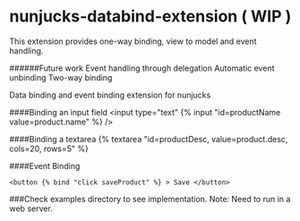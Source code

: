 nunjucks-databind-extension ( WIP )
===========================
This extension provides one-way binding, view to model and event handling.

######Future work
Event handling through delegation
Automatic event unbinding
Two-way binding


Data binding and event binding extension for nunjucks

####Binding an input field
    <input type="text" {% input "id=productName value=product.name" %} />

####Binding a textarea
    {% textarea "id=productDesc, value=product.desc, cols=20, rows=5" %}

####Event Binding

    <button {% bind "click saveProduct" %} > Save </button>
    

###Check examples directory to see implementation.
Note: 
Need to run in a web server.
